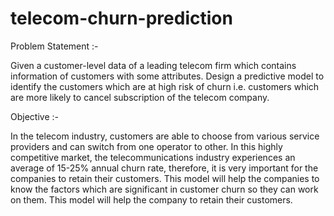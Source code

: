 # telecom-churn-prediction
Problem Statement :-

Given a customer-level data of a leading telecom firm which contains information of customers with some attributes. Design a predictive model to identify the customers which are at high risk of churn i.e. customers which are more likely to cancel subscription of the telecom company.


Objective :-

In the telecom industry, customers are able to choose from various service providers and can switch from one operator to other. In this highly competitive market, the telecommunications industry experiences an average of 15-25% annual churn rate, therefore, it is very important for the companies to retain their customers. This model will help the companies to know the factors which are significant in customer churn so they can work on them. This model will help the company to retain their customers.
